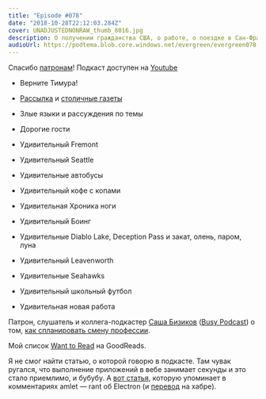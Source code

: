 ```yaml
---
title: "Episode #078"
date: "2018-10-28T22:12:03.284Z"
cover: UNADJUSTEDNONRAW_thumb_8016.jpg
description: О получении гражданства США, о работе, о поездке в Сан-Франциско, и о музыке.
audioUrl: https://podtema.blob.core.windows.net/evergreen/evergreen078.mp3
---
```


Спасибо [патронам](https://patreon.com/podtema)!
Подкаст доступен на [Youtube](https://www.youtube.com/c/EvergreenPodcast)

- Верните Тимура!
- [Рассылка](https://letter.rosnovsky.us/) и [столичные газеты](https://www.the-village.ru/village/people/zakladka/329503-12-email-newsletter)
- Злые языки и рассуждения по темы

- Дорогие гости
- Удивительный Fremont
- Удивительный Seattle
- Удивительные автобусы
- Удивительный кофе с копами
- Удивительная Хроника ноги
- Удивительный Боинг
- Удивительные Diablo Lake, Deception Pass и закат, олень, паром, луна
- Удивительный Leavenworth
- Удивительные Seahawks

- Удивительный школьный футбол
- Удивительная новая работа

Патрон, слушатель и коллега-подкастер [Саша Бизиков](https://bizikov.ru/) ([Busy Podcast](https://bizikov.ru/podcast/busypodcast/)) о том, [как спланировать смену профессии](https://bizikov.ru/posts/plan/).

Мой список [Want to Read](https://www.goodreads.com/review/list/4342973-artem?shelf=to-read) на GoodReads.

Я не смог найти статью, о которой говорю в подкасте. Там чувак ругался, что выполнение приложений в вебе занимает секунды и это  стало приемлимо, и бубубу. А [вот статья](https://josephg.com/blog/electron-is-flash-for-the-desktop/), которую упоминает в комментариях amlet — rant об Electron (и [перевод](https://habr.com/post/427211/) на хабре).